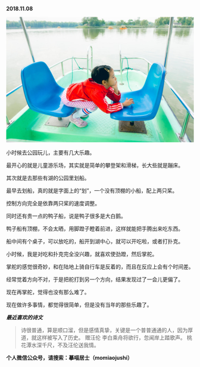
          
            
**2018.11.08**



![](img/51001-625140d666c4e911.jpg)




小时候去公园玩儿，主要有几大乐趣。

最开心的就是儿童游乐场，其实就是简单的攀登架和滑梯，长大些就是蹦床。

其次就是去那些有湖的公园里划船。

最早去划船，真的就是字面上的“划”，一个没有顶棚的小船，配上两只桨。

控制方向完全是依靠两只桨的速度调整。

同时还有贵一点的鸭子船，说是鸭子很多是大白鹅。

鸭子船有顶棚，不会太晒，用脚蹬子瞪着前进，这样就能把手腾出来吃东西。

船中间有个桌子，可以放吃的，船开到湖中心，就可以开吃啦，或者打扑克。

小时候，我是对吃和扑克完全没兴趣，就喜欢使劲蹬，然后掌舵。

掌舵的感觉很奇妙，和在陆地上骑自行车是反着的，而且在反应上会有个时间差。

经常觉着方向不对，于是把舵打到另一个方向，结果发现过了一会儿更偏了。

现在再掌舵，觉得也没有那么难了。

现在做许多事情，都觉得很简单，但是没有当年的那些乐趣了。


***最近喜欢的诗文***
>诗很普通，算是顺口溜，但是感情真挚，关键是一个普普通通的人，因为厚道，就这样被写入了历史。
赠汪伦
李白乘舟将欲行，忽闻岸上踏歌声。
桃花潭水深千尺，不及汪伦送我情。




**个人微信公众号，请搜索：摹喵居士（momiaojushi）**

          
        